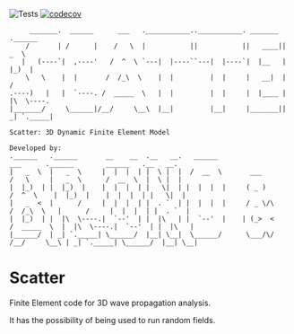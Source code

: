 ![Tests](https://github.com/PlatypusBytes/scatter/actions/workflows/tests.yml/badge.svg)
[![codecov](https://codecov.io/gh/PlatypusBytes/scatter/graph/badge.svg?token=3J2YTM72IP)](https://codecov.io/gh/PlatypusBytes/scatter)


```
     _______.  ______      ___   .___________..___________. _______ .______
    /       | /      |    /   \  |           ||           ||   ____||   _  \
   |   (----`|  ,----'   /  ^  \ `---|  |----``---|  |----`|  |__   |  |_)  |
    \   \    |  |       /  /_\  \    |  |         |  |     |   __|  |      /
.----)   |   |  `----. /  _____  \   |  |         |  |     |  |____ |  |\  \----.
|_______/     \______|/__/     \__\  |__|         |__|     |_______|| _| `._____|

Scatter: 3D Dynamic Finite Element Model

Developed by:
.______   .______       __    __  .__   __.   ______                      ___      .______        ______   .__   __.
|   _  \  |   _  \     |  |  |  | |  \ |  |  /  __  \       ___          /   \     |   _  \      /  __  \  |  \ |  |
|  |_)  | |  |_)  |    |  |  |  | |   \|  | |  |  |  |     ( _ )        /  ^  \    |  |_)  |    |  |  |  | |   \|  |
|   _  <  |      /     |  |  |  | |  . `  | |  |  |  |     / _ \/\     /  /_\  \   |      /     |  |  |  | |  . `  |
|  |_)  | |  |\  \----.|  `--'  | |  |\   | |  `--'  |    | (_>  <    /  _____  \  |  |\  \----.|  `--'  | |  |\   |
|______/  | _| `._____| \______/  |__| \__|  \______/      \___/\/   /__/     \__\ | _| `._____| \______/  |__| \__|
```


# Scatter
Finite Element code for 3D wave propagation analysis.

It has the possibility of being used to run random fields.
